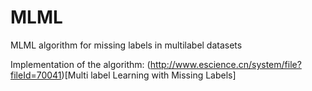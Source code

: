 # MLML
MLML algorithm for missing labels in multilabel datasets

Implementation of the algorithm:
(http://www.escience.cn/system/file?fileId=70041)[Multi label Learning with Missing Labels]